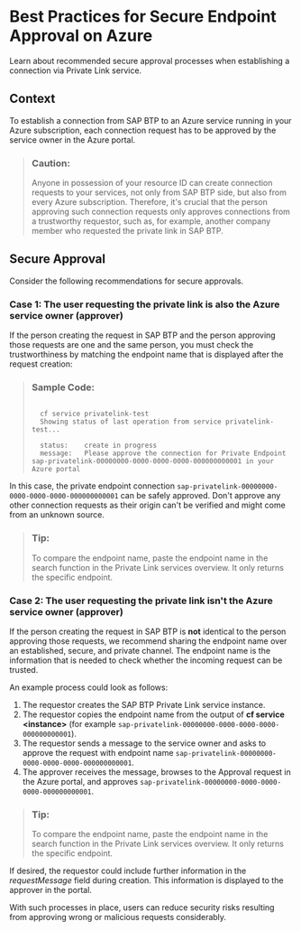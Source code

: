 <!-- loio844bca7a51f04a15be865b9a6c1867b0 -->

# Best Practices for Secure Endpoint Approval on Azure

Learn about recommended secure approval processes when establishing a connection via Private Link service.



<a name="loio844bca7a51f04a15be865b9a6c1867b0__section_lwk_2hf_yrb"/>

## Context

To establish a connection from SAP BTP to an Azure service running in your Azure subscription, each connection request has to be approved by the service owner in the Azure portal.

> ### Caution:  
> Anyone in possession of your resource ID can create connection requests to your services, not only from SAP BTP side, but also from every Azure subscription. Therefore, it's crucial that the person approving such connection requests only approves connections from a trustworthy requestor, such as, for example, another company member who requested the private link in SAP BTP.



<a name="loio844bca7a51f04a15be865b9a6c1867b0__section_z43_kb1_wrb"/>

## Secure Approval

Consider the following recommendations for secure approvals.



### Case 1: The user requesting the private link is also the Azure service owner \(approver\)

If the person creating the request in SAP BTP and the person approving those requests are one and the same person, you must check the trustworthiness by matching the endpoint name that is displayed after the request creation:

> ### Sample Code:  
> ```
> 
> 	cf service privatelink-test
> 	Showing status of last operation from service privatelink-test...
> 
> 	status:    create in progress
> 	message:   Please approve the connection for Private Endpoint sap-privatelink-00000000-0000-0000-0000-000000000001 in your Azure portal
> 
> ```

In this case, the private endpoint connection `sap-privatelink-00000000-0000-0000-0000-000000000001` can be safely approved. Don't approve any other connection requests as their origin can't be verified and might come from an unknown source.

> ### Tip:  
> To compare the endpoint name, paste the endpoint name in the search function in the Private Link services overview. It only returns the specific endpoint.



### Case 2: The user requesting the private link isn't the Azure service owner \(approver\)

If the person creating the request in SAP BTP is **not** identical to the person approving those requests, we recommend sharing the endpoint name over an established, secure, and private channel. The endpoint name is the information that is needed to check whether the incoming request can be trusted.



An example process could look as follows:

1.  The requestor creates the SAP BTP Private Link service instance.
2.  The requestor copies the endpoint name from the output of **cf service <instance\>** \(for example `sap-privatelink-00000000-0000-0000-0000-000000000001`\).
3.  The requestor sends a message to the service owner and asks to approve the request with endpoint name `sap-privatelink-00000000-0000-0000-0000-000000000001`.
4.  The approver receives the message, browses to the Approval request in the Azure portal, and approves `sap-privatelink-00000000-0000-0000-0000-000000000001`.



> ### Tip:  
> To compare the endpoint name, paste the endpoint name in the search function in the Private Link services overview. It only returns the specific endpoint.

If desired, the requestor could include further information in the *requestMessage* field during creation. This information is displayed to the approver in the portal.

With such processes in place, users can reduce security risks resulting from approving wrong or malicious requests considerably.

